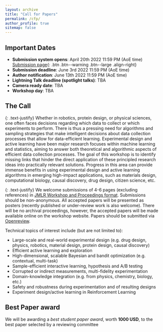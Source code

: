 ```yaml
---
layout: archive
title: "Call for Papers"
permalink: /cfp/
author_profile: true
sitemap: false
---
```


Important Dates
----------------
* **Submission system opens**: April 20th 2022 11:59 PM (AoE time)  [Submission page](https://openreview.net/group?id=ICML.cc/2022/Workshop/ReALML){: .btn .btn--warning .btn--large .align-right}
* **Submission deadline**: June 3rd 2022 11:59 PM (AoE time)
* **Author notification**: June 13th 2022  11:59 PM (AoE time)
* **Lightning Talk deadline (spotlight talks)**: TBA
* **Camera ready date**: TBA
* **Workshop day**: TBA

The Call
---------

{: .text-justify}
Whether in robotics, protein design, or physical sciences, one often faces decisions regarding which data to collect or which experiments to perform. There is thus a pressing need for algorithms and sampling strategies that make intelligent decisions about data collection processes that allow for data-efficient learning. Experimental design and active learning have been major research focuses within machine learning and statistics, aiming to answer both theoretical and algorithmic aspects of efficient data collection processes. The goal of this workshop is to identify missing links that hinder the direct application of these principled research ideas into practically relevant solutions. Progress in this area can provide immense benefits in using experimental design and active learning algorithms in emerging high-impact applications, such as materials design, computational biology, causal discovery, drug design, citizen science, etc.

{: .text-justify}
We welcome submissions of 4-6 pages (excluding references) in [JMLR Workshop and Proceedings format](/files/author-package.zip). Submissions should be non-anonymous. All accepted papers will be presented as posters (recently published or under-review work is also welcome). There will be no archival proceedings, however, the accepted papers will be made available online on the workshop website. Papers should be submitted via [Openreview](https://openreview.net/group?id=ICML.cc/2022/Workshop/ReALML). 

Technical topics of interest include (but are not limited to):
- Large-scale and real-world experimental design
(e.g. drug design, physics, robotics, material design, protein design, causal discovery)
- Efficient active learning and exploration
- High-dimensional, scalable Bayesian and bandit optimization (e.g. contextual, multi-task)
- Sample-efficient interactive learning, hypothesis and A/B testing
- Corrupted or indirect measurements, multi-fidelity experimentation
- Domain-knowledge integration (e.g. from physics, chemistry, biology, etc.)
- Safety and robustness during experimentation and of resulting designs
- Experiment design/active learning in Reinforcement Learning


Best Paper award
---------
We will be awarding a *best student paper award*, worth **1000 USD**, to the best paper selected by a reviewing committee


<!--
## Camera-Ready Instructions
Camera-ready papers should be at most 4 pages (excluding references and appendix), using the [customized JMLR template linked here](camera_ready_jmlr_tex_template.zip).
All papers must be sent by **July 15, 2020, 11:59 PM (Anywhere on Earth)** to the following email address: realml.icml2020@gmail.com

Note that there will be no archival proceedings. However, the camera-ready papers will be made available on the workshop website.


## Lightning Talk Instructions
During the workshop, we will host a round of lightning talks for all accepted papers, where an author from each paper will have the chance to talk about their work live via Zoom, for up to 2 minutes (using slides). Slides must be in PDF format, and sent to organizers in advance, by July 15. Organizers will click through slides while authors speak. Slides will be made available on the workshop website.
Here are the key details:
* **Talk date/time:** 5:10 - 6:40 PM UTC on the day of the workshop (July 18, 2020).
* **Talk details:** Each talk should be under 2 minutes, using any number of slides. Talks should summarize the main ideas and results of the paper. During each talk, organizers will click through slides while authors speak.
* **Slide format:** Slides should be in PDF format.
* **Submitting slides:** Slides must be sent by **July 15, 2020 (end of day, Anywhere on Earth)** to the following email address: realml.icml2020@gmail.com

Note that we are hosting lightning talks in lieu of a poster session. However, for authors who wish to make and share a poster, we will provide a way for posters to be shared on our website. If you wish to do this, please email us at realml.icml2020@gmail.com. -->
